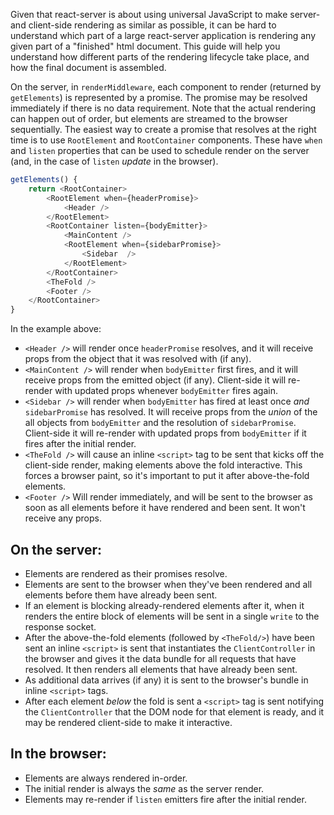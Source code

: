 Given that react-server is about using universal JavaScript to make server-
and client-side rendering as similar as possible, it can be hard to understand
which part of a large react-server application is rendering any given part of
a "finished" html document.  This guide will help you understand how different
parts of the rendering lifecycle take place, and how the final document is
assembled.

On the server, in `renderMiddleware`, each component to render (returned by
`getElements`) is represented by a promise.  The promise may be resolved
immediately if there is no data requirement.  Note that the actual rendering
can happen out of order, but elements are streamed to the browser
sequentially.  The easiest way to create a promise that resolves at the right
time is to use `RootElement` and `RootContainer` components.  These have
`when` and `listen` properties that can be used to schedule render on the
server (and, in the case of `listen` _update_ in the browser).

```javascript
getElements() {
	return <RootContainer>
		<RootElement when={headerPromise}>
			<Header />
		</RootElement>
		<RootContainer listen={bodyEmitter}>
			<MainContent />
			<RootElement when={sidebarPromise}>
				<Sidebar  />
			</RootElement>
		</RootContainer>
		<TheFold />
		<Footer />
	</RootContainer>
}
```

In the example above:
- `<Header />` will render once `headerPromise` resolves, and it will receive
  props from the object that it was resolved with (if any).
- `<MainContent />` will render when `bodyEmitter` first fires, and it will
  receive props from the emitted object (if any).  Client-side it will
  re-render with updated props whenever `bodyEmitter` fires again.
- `<Sidebar />` will render when `bodyEmitter` has fired at least once _and_
  `sidebarPromise` has resolved.  It will receive props from the _union_ of
  the all objects from `bodyEmitter` and the resolution of `sidebarPromise`.
  Client-side it will re-render with updated props from `bodyEmitter` if it
  fires after the initial render.
- `<TheFold />` will cause an inline `<script>` tag to be sent that kicks off
  the client-side render, making elements above the fold interactive.  This
  forces a browser paint, so it's important to put it after above-the-fold
  elements.
- `<Footer />` Will render immediately, and will be sent to the browser as
  soon as all elements before it have rendered and been sent.  It won't
  receive any props.

## On the server:
- Elements are rendered as their promises resolve.
- Elements are sent to the browser when they've been rendered and all elements
  before them have already been sent.
- If an element is blocking already-rendered elements after it, when it
  renders the entire block of elements will be sent in a single `write` to the
  response socket.
- After the above-the-fold elements (followed by `<TheFold/>`)
  have been sent an inline `<script>` is sent that instantiates the
  `ClientController` in the browser and gives it the data bundle for all
  requests that have resolved.  It then renders all elements that have already
  been sent.
- As additional data arrives (if any) it is sent to the browser's bundle in
  inline `<script>` tags.
- After each element _below_ the fold is sent a `<script>` tag is sent
  notifying the `ClientController` that the DOM node for that element is
  ready, and it may be rendered client-side to make it interactive.

## In the browser:
- Elements are always rendered in-order.
- The initial render is always the _same_ as the server render.
- Elements may re-render if `listen` emitters fire after the initial render.
